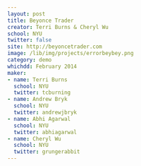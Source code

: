 ```yaml
---
layout: post
title: Beyonce Trader
creator: Terri Burns & Cheryl Wu
school: NYU
twitter: false
site: http://beyoncetrader.com
image: /lib/img/projects/errorbeybey.png
category: demo
whichdd: February 2014
maker:
- name: Terri Burns
  school: NYU
  twitter: tcburning
- name: Andrew Bryk
  school: NYU
  twitter: andrewjbryk
- name: Abhi Agarwal
  school: NYU
  twitter: abhiagarwal
- name: Cheryl Wu
  school: NYU
  twitter: grungerabbit
---
```

